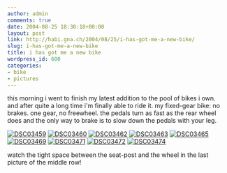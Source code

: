 ```yaml
---
author: admin
comments: true
date: 2004-08-25 18:30:18+00:00
layout: post
link: http://habi.gna.ch/2004/08/25/i-has-got-me-a-new-bike/
slug: i-has-got-me-a-new-bike
title: i has got me a new bike
wordpress_id: 600
categories:
- bike
- pictures
---
```


this morning i went to finish my latest addition to the pool of bikes i own.
and after quite a long time i'm finally able to ride it.
my fixed-gear bike: no brakes. one gear, no freewheel. the pedals turn as fast as the rear wheel does and the only way to brake is to slow down the pedals with your leg.

[![DSC03459](http://habi.gna.ch/blog/images/DSC03459-tm.jpg)](http://habi.gna.ch/blog/images/DSC03459.JPG) [![DSC03460](http://habi.gna.ch/blog/images/DSC03460-tm.jpg)](http://habi.gna.ch/blog/images/DSC03460.JPG) [![DSC03462](http://habi.gna.ch/blog/images/DSC03462-tm.jpg)](http://habi.gna.ch/blog/images/DSC03462.JPG)
[![DSC03463](http://habi.gna.ch/blog/images/DSC03463-tm.jpg)](http://habi.gna.ch/blog/images/DSC03463.JPG) [![DSC03465](http://habi.gna.ch/blog/images/DSC03465-tm.jpg)](http://habi.gna.ch/blog/images/DSC03465.JPG) [![DSC03469](http://habi.gna.ch/blog/images/DSC03469-tm.jpg)](http://habi.gna.ch/blog/images/DSC03469.JPG)
[![DSC03471](http://habi.gna.ch/blog/images/DSC03471-tm.jpg)](http://habi.gna.ch/blog/images/DSC03471.JPG) [![DSC03472](http://habi.gna.ch/blog/images/DSC03472-tm.jpg)](http://habi.gna.ch/blog/images/DSC03472.JPG) [![DSC03474](http://habi.gna.ch/blog/images/DSC03474-tm.jpg)](http://habi.gna.ch/blog/images/DSC03474.JPG)

watch the tight space between the seat-post and the wheel in the last picture of the middle row!
